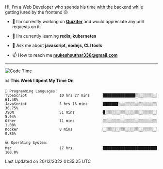 Hi, I'm a Web Developer who spends his time with the backend while getting lured by the frontend 😜

- 🔭 I’m currently working on **[Quizifer](https://github.com/SutharMukesh/Quizifer/)** and would appreciate any pull requests on it.

- 🌱 I’m currently learning **redis, kubernetes**

- 💬 Ask me about **javascript, nodejs, CLI tools**

- 📫 How to reach me **mukeshsuthar336@gmail.com**

---
<!--START_SECTION:waka-->
![Code Time](http://img.shields.io/badge/Code%20Time-2%2C009%20hrs%2011%20mins-blue)

📊 **This Week I Spent My Time On** 

```text
💬 Programming Languages: 
TypeScript               10 hrs 27 mins      ███████████████░░░░░░░░░░   61.48% 
JavaScript               5 hrs 13 mins       ███████░░░░░░░░░░░░░░░░░░   30.75% 
JSON                     51 mins             █░░░░░░░░░░░░░░░░░░░░░░░░   5.04% 
Other                    11 mins             ░░░░░░░░░░░░░░░░░░░░░░░░░   1.08% 
Docker                   8 mins              ░░░░░░░░░░░░░░░░░░░░░░░░░   0.85%

💻 Operating System: 
Mac                      17 hrs              █████████████████████████   100.0%

```


 Last Updated on 20/12/2022 01:35:25 UTC
<!--END_SECTION:waka-->
